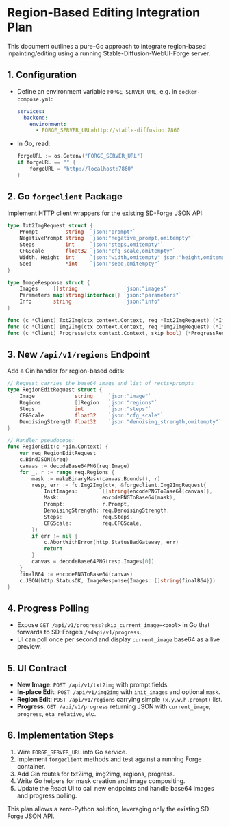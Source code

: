 # Region-Based Editing Integration Plan
 
 This document outlines a pure-Go approach to integrate region-based inpainting/editing using a running Stable-Diffusion-WebUI-Forge server.
 
 ## 1. Configuration
 - Define an environment variable `FORGE_SERVER_URL`, e.g. in `docker-compose.yml`:
   ```yaml
   services:
     backend:
       environment:
         - FORGE_SERVER_URL=http://stable-diffusion:7860
   ```
 - In Go, read:
   ```go
   forgeURL := os.Getenv("FORGE_SERVER_URL")
   if forgeURL == "" {
       forgeURL = "http://localhost:7860"
   }
   ```
 
 ## 2. Go `forgeclient` Package
 Implement HTTP client wrappers for the existing SD-Forge JSON API:
 
 ```go
 type Txt2ImgRequest struct {
     Prompt         string  `json:"prompt"`
     NegativePrompt string  `json:"negative_prompt,omitempty"`
     Steps          int     `json:"steps,omitempty"`
     CFGScale       float32 `json:"cfg_scale,omitempty"`
     Width, Height  int     `json:"width,omitempty" json:"height,omitempty"`
     Seed           *int    `json:"seed,omitempty"`
 }
 
 type ImageResponse struct {
     Images     []string               `json:"images"`
     Parameters map[string]interface{} `json:"parameters"`
     Info       string                 `json:"info"`
 }
 
 func (c *Client) Txt2Img(ctx context.Context, req *Txt2ImgRequest) (*ImageResponse, error) { /* POST /sdapi/v1/txt2img */ }
 func (c *Client) Img2Img(ctx context.Context, req *Img2ImgRequest) (*ImageResponse, error) { /* POST /sdapi/v1/img2img */ }
 func (c *Client) Progress(ctx context.Context, skip bool) (*ProgressResponse, error) { /* GET /sdapi/v1/progress */ }
 ```
 
 ## 3. New `/api/v1/regions` Endpoint
 Add a Gin handler for region-based edits:
 
 ```go
 // Request carries the base64 image and list of rects+prompts
 type RegionEditRequest struct {
     Image             string     `json:"image"`
     Regions           []Region   `json:"regions"`
     Steps             int        `json:"steps"`
     CFGScale          float32    `json:"cfg_scale"`
     DenoisingStrength float32    `json:"denoising_strength,omitempty"`
 }
 
 // Handler pseudocode:
 func RegionEdit(c *gin.Context) {
     var req RegionEditRequest
     c.BindJSON(&req)
     canvas := decodeBase64PNG(req.Image)
     for _, r := range req.Regions {
         mask := makeBinaryMask(canvas.Bounds(), r)
         resp, err := fc.Img2Img(ctx, &forgeclient.Img2ImgRequest{
             InitImages:        []string{encodePNGToBase64(canvas)},
             Mask:              encodePNGToBase64(mask),
             Prompt:            r.Prompt,
             DenoisingStrength: req.DenoisingStrength,
             Steps:             req.Steps,
             CFGScale:          req.CFGScale,
         })
         if err != nil {
             c.AbortWithError(http.StatusBadGateway, err)
             return
         }
         canvas = decodeBase64PNG(resp.Images[0])
     }
     finalB64 := encodePNGToBase64(canvas)
     c.JSON(http.StatusOK, ImageResponse{Images: []string{finalB64}})
 }
 ```
 
 ## 4. Progress Polling
 - Expose `GET /api/v1/progress?skip_current_image=<bool>` in Go that forwards to SD-Forge’s `/sdapi/v1/progress`.
 - UI can poll once per second and display `current_image` base64 as a live preview.
 
 ## 5. UI Contract
 - **New Image**: `POST /api/v1/txt2img` with prompt fields.
 - **In-place Edit**: `POST /api/v1/img2img` with `init_images` and optional `mask`.
 - **Region Edit**: `POST /api/v1/regions` carrying simple `(x,y,w,h,prompt)` list.
 - **Progress**: `GET /api/v1/progress` returning JSON with `current_image`, `progress`, `eta_relative`, etc.
 
 ## 6. Implementation Steps
 1. Wire `FORGE_SERVER_URL` into Go service.
 2. Implement `forgeclient` methods and test against a running Forge container.
 3. Add Gin routes for txt2img, img2img, regions, progress.
 4. Write Go helpers for mask creation and image compositing.
 5. Update the React UI to call new endpoints and handle base64 images and progress polling.
 
 This plan allows a zero-Python solution, leveraging only the existing SD-Forge JSON API.